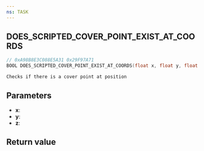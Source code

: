 ```yaml
---
ns: TASK
---
```

## DOES_SCRIPTED_COVER_POINT_EXIST_AT_COORDS

```c
// 0xA98B8E3C088E5A31 0x29F97A71
BOOL DOES_SCRIPTED_COVER_POINT_EXIST_AT_COORDS(float x, float y, float z);
```

```
Checks if there is a cover point at position  
```

## Parameters
* **x**: 
* **y**: 
* **z**: 

## Return value
